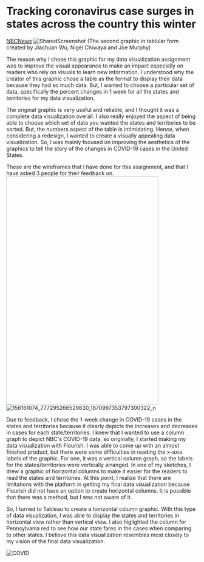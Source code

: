 # Tracking coronavirus case surges in states across the country this winter

  [NBCNews](https://www.nbcnews.com/news/us-news/tracking-coronavirus-case-surges-states-across-country-winter-n1247103)
![SharedScreenshot](https://user-images.githubusercontent.com/78512051/108648423-3399ef80-7489-11eb-862a-bca3de39a8a6.jpg)
(The second graphic in tablular form created by Jiachuan Wu, Nigel Chiwaya and Joe Murphy)

The reason why I chose this graphic for my data visualization assignment was to improve the visual appearance to make an impact especially on readers who rely on visuals to learn new information. I understood why the creator of this graphic chose a table as the format to display their data because they had so much data. But, I wanted to choose a particular set of data, specifically the percent changes in 1 week for all the states and territories for my data visualization. 

The original graphic is very useful and reliable, and I thought it was a complete data visualization overall. I also really enjoyed the aspect of being able to choose which set of data you wanted the states and territories to be sorted. But, the numbers aspect of the table is intimidating. Hence, when considering a redesign, I wanted to create a visually appealing data visualization. So, I was mainly focused on improving the aesthetics of the graphics to tell the story of the changes in COVID-19 cases in the United States. 

These are the wireframes that I have done for this assignment, and that I have asked 3 people for their feedback on.
<img scr="https://user-images.githubusercontent.com/78512051/110216786-097c0080-7e7f-11eb-881b-f48abecb1e4c.jpg" width="400" height="600">
![156161074_777295266529830_1870997353797300322_n](https://user-images.githubusercontent.com/78512051/110216786-097c0080-7e7f-11eb-881b-f48abecb1e4c.jpg)

Due to feedback, I chose the 1-week change in COVID-19 cases in the states and territories because it clearly depicts the increases and decreases in cases for each state/territories. I knew that I wanted to use a column graph to depict NBC's COVID-19 data, so originally, I started making my data visualization with Flourish. I was able to come up with an almost finished product, but there were some difficulties in reading the x-axis labels of the graphic. For one, it was a vertical column graph, so the labels for the states/territories were vertically arranged. In one of my sketches, I drew a graphic of horizontal columns to make it easier for the readers to read the states and territories. At this point, I realize that there are limitations with the platform in getting my final data visualization because Flourish did not have an option to create horizontal columns. It is possible that there was a method, but I was not aware of it.

So, I turned to Tableau to create a horizontal column graphic. With this type of data visualization, I was able to display the states and territories in horizontal view rather than vertical view. I also higlighted the column for Pennsylvania red to see how our state fares in the cases when comparing to other states. I believe this data visualization resembles most closely to my vision of the final data visualization. 

![COVID](https://user-images.githubusercontent.com/78512051/108648654-cdfa3300-7489-11eb-8b62-d5b3c8b35a71.png)
